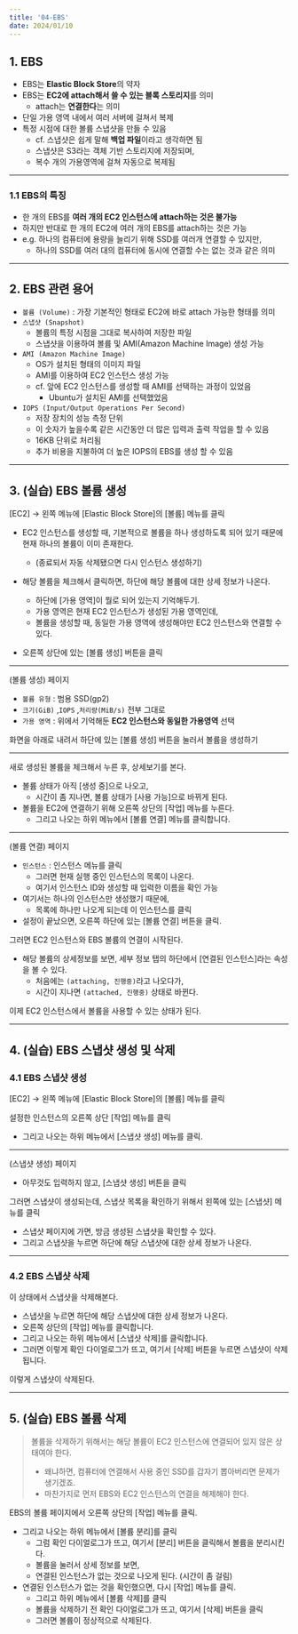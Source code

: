 ```yaml
---
title: '04-EBS'
date: 2024/01/10
---
```


## 1. EBS

- EBS는 **Elastic Block Store**의 약자
- EBS는 **EC2에 attach해서 쓸 수 있는 블록 스토리지**를 의미
  - attach는 **연결한다**는 의미
- 단일 가용 영역 내에서 여러 서버에 걸쳐서 복제
- 특정 시점에 대한 볼륨 스냅샷을 만들 수 있음
  - cf. 스냅샷은 쉽게 말해 **백업 파일**이라고 생각하면 됨
  - 스냅샷은 S3라는 객체 기반 스토리지에 저장되며,
  - 복수 개의 가용영역에 걸쳐 자동으로 복제됨

---

### 1.1 EBS의 특징

- 한 개의 EBS를 **여러 개의 EC2 인스턴스에 attach하는 것은 불가능**
- 하지만 반대로 한 개의 EC2에 여러 개의 EBS를 attach하는 것은 가능
- e.g. 하나의 컴퓨터에 용량을 늘리기 위해 SSD를 여러개 연결할 수 있지만,
  - 하나의 SSD를 여러 대의 컴퓨터에 동시에 연결할 수는 없는 것과 같은 의미

---

## 2. EBS 관련 용어

- `볼륨 (Volume)` : 가장 기본적인 형태로 EC2에 바로 attach 가능한 형태를 의미
- `스냅샷 (Snapshot)`
  - 볼륨의 특정 시점을 그대로 복사하여 저장한 파일
  - 스냅샷을 이용하여 볼륨 및 AMI(Amazon Machine Image) 생성 가능
- `AMI (Amazon Machine Image)`
  - OS가 설치된 형태의 이미지 파일
  - AMI를 이용하여 EC2 인스턴스 생성 가능
  - cf. 앞에 EC2 인스턴스를 생성할 때 AMI를 선택하는 과정이 있었음
    - Ubuntu가 설치된 AMI를 선택했었음
- `IOPS (Input/Output Operations Per Second)`
  - 저장 장치의 성능 측정 단위
  - 이 숫자가 높을수록 같은 시간동안 더 많은 입력과 출력 작업을 할 수 있음
  - 16KB 단위로 처리됨
  - 추가 비용을 지불하여 더 높은 IOPS의 EBS를 생성 할 수 있음

---

## 3. (실습) EBS 볼륨 생성

[EC2] → 왼쪽 메뉴에 [Elastic Block Store]의 [볼륨] 메뉴를 클릭

- EC2 인스턴스를 생성할 때, 기본적으로 볼륨을 하나 생성하도록 되어 있기 때문에 현재 하나의 볼륨이 이미 존재한다.

  - (종료되서 자동 삭제됐으면 다시 인스턴스 생성하기)

- 해당 볼륨을 체크해서 클릭하면, 하단에 해당 볼륨에 대한 상세 정보가 나온다.

  - 하단에 [가용 영역]이 뭘로 되어 있는지 기억해두기.
  - 가용 영역은 현재 EC2 인스턴스가 생성된 가용 영역인데,
  - 볼륨을 생성할 때, 동일한 가용 영역에 생성해야만 EC2 인스턴스와 연결할 수 있다.

- 오른쪽 상단에 있는 [볼륨 생성] 버튼을 클릭

---

(볼륨 생성) 페이지

- `볼륨 유형` : 범용 SSD(gp2)
- `크기(GiB)` ,`IOPS` ,`처리량(MiB/s)` 전부 그대로
- `가용 영역` : 위에서 기억해둔 **EC2 인스턴스와 동일한 가용영역** 선택

화면을 아래로 내려서 하단에 있는 [볼륨 생성] 버튼을 눌러서 볼륨을 생성하기

---

새로 생성된 볼륨을 체크해서 누른 후, 상세보기를 본다.

- 볼륨 상태가 아직 [생성 중]으로 나오고,
  - 시간이 좀 지나면, 볼륨 상태가 [사용 가능]으로 바뀌게 된다.
- 볼륨을 EC2에 연결하기 위해 오른쪽 상단의 [작업] 메뉴를 누른다.
  - 그리고 나오는 하위 메뉴에서 [볼륨 연결] 메뉴를 클릭합니다.

---

(볼륨 연결) 페이지

- `인스턴스` : 인스턴스 메뉴를 클릭
  - 그러면 현재 실행 중인 인스턴스의 목록이 나온다.
  - 여기서 인스턴스 ID와 생성할 때 입력한 이름을 확인 가능
- 여기서는 하나의 인스턴스만 생성했기 때문에,
  - 목록에 하나만 나오게 되는데 이 인스턴스를 클릭
- 설정이 끝났으면, 오른쪽 하단에 있는 [볼륨 연결] 버튼을 클릭.

그러면 EC2 인스턴스와 EBS 볼륨의 연결이 시작된다.

- 해당 볼륨의 상세정보를 보면, 세부 정보 탭의 하단에서 [연결된 인스턴스]라는 속성을 볼 수 있다.
  - 처음에는 `(attaching, 진행중)`라고 나오다가,
  - 시간이 지나면 `(attached, 진행중)` 상태로 바뀐다.

이제 EC2 인스턴스에서 볼륨을 사용할 수 있는 상태가 된다.

---

## 4. (실습) EBS 스냅샷 생성 및 삭제

### 4.1 EBS 스냅샷 생성

[EC2] → 왼쪽 메뉴에 [Elastic Block Store]의 [볼륨] 메뉴를 클릭

설정한 인스턴스의 오른쪽 상단 [작업] 메뉴를 클릭

- 그리고 나오는 하위 메뉴에서 [스냅샷 생성] 메뉴를 클릭.

---

(스냅샷 생성) 페이지

- 아무것도 입력하지 않고, [스냅샷 생성] 버튼을 클릭

그러면 스냅샷이 생성되는데, 스냅샷 목록을 확인하기 위해서 왼쪽에 있는 [스냅샷] 메뉴를 클릭

- 스냅샷 페이지에 가면, 방금 생성된 스냅샷을 확인할 수 있다.
- 그리고 스냅샷을 누르면 하단에 해당 스냅샷에 대한 상세 정보가 나온다.

---

### 4.2 EBS 스냅샷 삭제

이 상태에서 스냅샷을 삭제해본다.

- 스냅샷을 누르면 하단에 해당 스냅샷에 대한 상세 정보가 나온다.
- 오른쪽 상단의 [작업] 메뉴를 클릭합니다.
- 그리고 나오는 하위 메뉴에서 [스냅샷 삭제]를 클릭합니다.
- 그러면 이렇게 확인 다이얼로그가 뜨고, 여기서 [삭제] 버튼을 누르면 스냅샷이 삭제됩니다.

이렇게 스냅샷이 삭제된다.

---

## 5. (실습) EBS 볼륨 삭제

> 볼륨을 삭제하기 위해서는 해당 볼륨이 EC2 인스턴스에 연결되어 있지 않은 상태여야 한다.
>
> - 왜냐하면, 컴퓨터에 연결해서 사용 중인 SSD를 갑자기 뽑아버리면 문제가 생기겠죠.
> - 마찬가지로 먼저 EBS와 EC2 인스턴스의 연결을 해제해야 한다.

EBS의 볼륨 페이지에서 오른쪽 상단의 [작업] 메뉴를 클릭.

- 그리고 나오는 하위 메뉴에서 [볼륨 분리]를 클릭
  - 그럼 확인 다이얼로그가 뜨고, 여기서 [분리] 버튼을 클릭해서 볼륨을 분리시킨다.
  - 볼륨을 눌러서 상세 정보를 보면,
  - 연결된 인스턴스가 없는 것으로 나오게 된다. (시간이 좀 걸림)
- 연결된 인스턴스가 없는 것을 확인했으면, 다시 [작업] 메뉴를 클릭.
  - 그리고 하위 메뉴에서 [볼륨 삭제]를 클릭
  - 볼륨을 삭제하기 전 확인 다이얼로그가 뜨고, 여기서 [삭제] 버튼을 클릭
  - 그러면 볼륨이 정상적으로 삭제된다.
